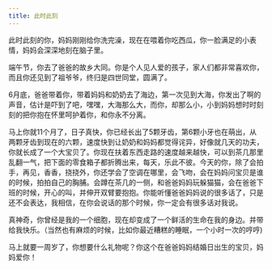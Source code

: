 ```yaml
---
title: 此时此刻
---
```


此时此刻的你，妈妈刚刚给你洗完澡，现在在喂着你吃西瓜，你一脸满足的小表情，妈妈会深深地刻在脑子里。

端午节，你去了爸爸的故乡大同。你是个人见人爱的孩子，家人们都非常喜欢你，而且你还见到了祖爷爷，终归是四世同堂，圆满了。

6月底，爸爸带着你，带着妈妈和奶奶去了海边，第一次见到大海，你发出了啊的声音，估计是吓到了吧，嘿嘿，大海那么大，而你，却那么小，小到妈妈想时时刻刻的把你抱在怀里呵护着你，和你永不分离。

马上你就11个月了，日子真快，你已经长出了5颗牙齿，第6颗小牙也在萌出，从两颗牙齿到现在的六颗，速度快到让奶奶和妈妈都觉得诧异，好像就几天的功夫，你就长成了一个大宝贝了。你现在扶着东西走路的速度越来越快，可以到茶几那里乱翻一气，把下面的零食箱子都折腾出来，每天，乐此不彼。今天的你，除了会拍手，再见，香香，挠挠外，你还学会了空调在哪里，会飞吻，会在妈妈问宝贝是谁的时候，拍拍自己的胸脯。会蹲在茶几的一侧，和爸爸妈妈玩躲猫猫，会在爸爸下班的时候，开心的叫，并伸开双臂要抱抱。你能听懂爸爸妈妈说的很多话了，只是还不会表达，我相信，在你会说话的那个时候，你一定会有很多话对我说。

真神奇，你曾经是我的一个细胞，现在却变成了一个鲜活的生命在我的身边。并带给我快乐。（当然也有麻烦的时候，比如你最近糟糕的睡眠，一个小时一次的哼哼)

马上就要一周岁了，你想要什么礼物呢？你这个在爸爸妈妈结婚日出生的宝贝，妈妈爱你！
